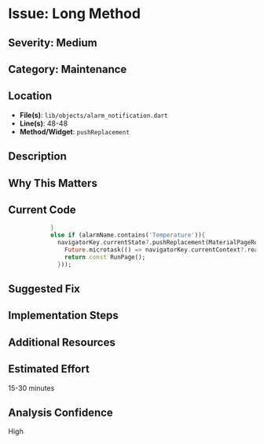 # Issue: Long Method

## Severity: Medium

## Category: Maintenance

## Location
- **File(s)**: `lib/objects/alarm_notification.dart`
- **Line(s)**: 48-48
- **Method/Widget**: `pushReplacement`

## Description


## Why This Matters


## Current Code
```dart
            }
            else if (alarmName.contains('Temperature')){
              navigatorKey.currentState?.pushReplacement(MaterialPageRoute(builder: (context) { 
                Future.microtask(() => navigatorKey.currentContext?.read<SystemIdx>().set(2)  );
                return const RunPage();
              }));
```

## Suggested Fix


## Implementation Steps


## Additional Resources


## Estimated Effort
15-30 minutes

## Analysis Confidence
High
